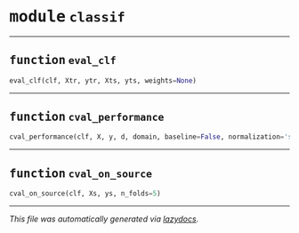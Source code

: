 <!-- markdownlint-disable -->

# <kbd>module</kbd> `classif`





---

## <kbd>function</kbd> `eval_clf`

```python
eval_clf(clf, Xtr, ytr, Xts, yts, weights=None)
```






---

## <kbd>function</kbd> `cval_performance`

```python
cval_performance(clf, X, y, d, domain, baseline=False, normalization='scaling')
```






---

## <kbd>function</kbd> `cval_on_source`

```python
cval_on_source(clf, Xs, ys, n_folds=5)
```








---

_This file was automatically generated via [lazydocs](https://github.com/ml-tooling/lazydocs)._
